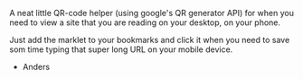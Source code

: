 A neat little QR-code helper (using google's QR generator API) for when you need to view a site that you are reading on your desktop, on your phone. 

Just add the marklet to your bookmarks and click it when you need to save som time typing that super long URL on your mobile device.


- Anders